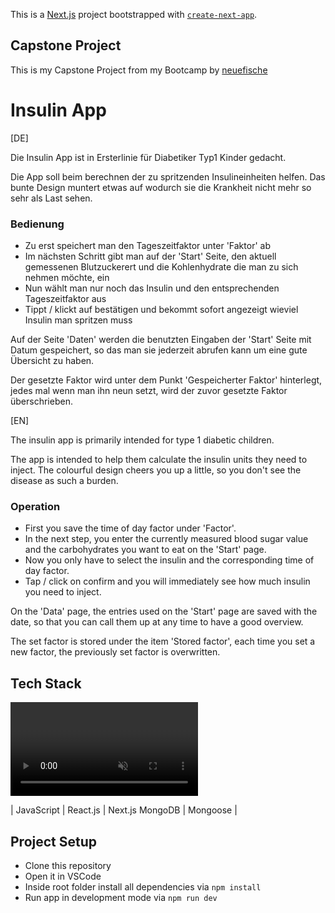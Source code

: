 This is a [Next.js](https://nextjs.org/) project bootstrapped with [`create-next-app`](https://github.com/vercel/next.js/tree/canary/packages/create-next-app).

## Capstone Project

This is my Capstone Project from my Bootcamp by [neuefische](https://www.neuefische.de/)

# Insulin App

[DE]

Die Insulin App ist in Ersterlinie für Diabetiker Typ1 Kinder gedacht.

Die App soll beim berechnen der zu spritzenden Insulineinheiten helfen. Das bunte Design muntert etwas auf wodurch sie die Krankheit nicht mehr so sehr als Last sehen.

### Bedienung

- Zu erst speichert man den Tageszeitfaktor unter 'Faktor' ab
- Im nächsten Schritt gibt man auf der 'Start' Seite, den aktuell gemessenen Blutzuckerert und die Kohlenhydrate die man zu sich nehmen möchte, ein
- Nun wählt man nur noch das Insulin und den entsprechenden Tageszeitfaktor aus
- Tippt / klickt auf bestätigen und bekommt sofort angezeigt wieviel Insulin man spritzen muss

Auf der Seite 'Daten' werden die benutzten Eingaben der 'Start' Seite mit Datum gespeichert, so das man sie jederzeit abrufen kann um eine gute Übersicht zu haben.

Der gesetzte Faktor wird unter dem Punkt 'Gespeicherter Faktor' hinterlegt, jedes mal wenn man ihn neun setzt, wird der zuvor gesetzte Faktor überschrieben.

[EN]

The insulin app is primarily intended for type 1 diabetic children.

The app is intended to help them calculate the insulin units they need to inject. The colourful design cheers you up a little, so you don't see the disease as such a burden.

### Operation

- First you save the time of day factor under 'Factor'.
- In the next step, you enter the currently measured blood sugar value and the carbohydrates you want to eat on the 'Start' page.
- Now you only have to select the insulin and the corresponding time of day factor.
- Tap / click on confirm and you will immediately see how much insulin you need to inject.

On the 'Data' page, the entries used on the 'Start' page are saved with the date, so that you can call them up at any time to have a good overview.

The set factor is stored under the item 'Stored factor', each time you set a new factor, the previously set factor is overwritten.

## Tech Stack

<video autoplay loop muted playsinline>
https://user-images.githubusercontent.com/109357762/195850502-4ea4f1ea-3c83-404a-9461-b920d4ee951b.mov
</video>

| JavaScript | React.js | Next.js MongoDB | Mongoose |

## Project Setup

- Clone this repository
- Open it in VSCode
- Inside root folder install all dependencies via `npm install`
- Run app in development mode via `npm run dev`
